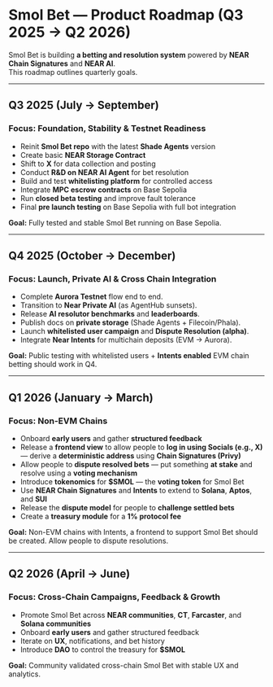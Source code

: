 # **Smol Bet — Product Roadmap (Q3 2025 → Q2 2026)**

Smol Bet is building **a betting and resolution system** powered by **NEAR Chain Signatures** and **NEAR AI**.  
This roadmap outlines quarterly goals.

---

## **Q3 2025 (July → September)**  
### Focus: Foundation, Stability & Testnet Readiness

- Reinit **Smol Bet repo** with the latest **Shade Agents** version  
- Create basic **NEAR Storage Contract**  
- Shift to **X** for data collection and posting  
- Conduct **R&D on NEAR AI Agent** for bet resolution  
- Build and test **whitelisting platform** for controlled access  
- Integrate **MPC escrow contracts** on Base Sepolia  
- Run **closed beta testing** and improve fault tolerance  
- Final **pre launch testing** on Base Sepolia with full bot integration  

**Goal:** Fully tested and stable Smol Bet running on Base Sepolia.

---

## **Q4 2025 (October → December)**  
### Focus: Launch, Private AI & Cross Chain Integration

- Complete **Aurora Testnet** flow end to end.
- Transition to **Near Private AI** (as AgentHub sunsets).
- Release **AI resolutor benchmarks** and **leaderboards**. 
- Publish docs on **private storage** (Shade Agents + Filecoin/Phala).
- Launch **whitelisted user campaign** and **Dispute Resolution (alpha)**.  
- Integrate **Near Intents** for multichain deposits (EVM → Aurora). 

**Goal:** Public testing with whitelisted users + **Intents enabled** EVM chain betting should work in Q4.

---

## **Q1 2026 (January → March)**  
### Focus: Non-EVM Chains

- Onboard **early users** and gather **structured feedback**  
- Release a **frontend view** to allow people to **log in using Socials (e.g., X)** — derive a **deterministic address** using **Chain Signatures (Privy)**  
- Allow people to **dispute resolved bets** — put something **at stake** and resolve using a **voting mechanism**  
- Introduce **tokenomics** for **$SMOL** — the **voting token** for Smol Bet  
- Use **NEAR Chain Signatures** and **Intents** to extend to **Solana**, **Aptos**, and **SUI**  
- Release the **dispute model** for people to **challenge settled bets**  
- Create a **treasury module** for a **1% protocol fee**

**Goal:** Non-EVM chains with Intents, a frontend to support Smol Bet should be created. Allow people to dispute resolutions.

---

## **Q2 2026 (April → June)**  
### Focus: Cross-Chain Campaigns, Feedback & Growth

- Promote Smol Bet across **NEAR communities**, **CT**, **Farcaster**, and **Solana communities**  
- Onboard **early users** and gather structured feedback  
- Iterate on **UX**, notifications, and bet history  
- Introduce **DAO** to control the treasury for **$SMOL**  

**Goal:** Community validated cross-chain Smol Bet with stable UX and analytics.
